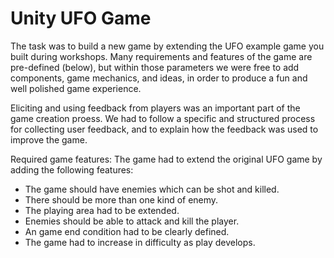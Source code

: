 # Unity UFO Game
The task was to build a new game by extending the UFO example game you built during workshops.
Many requirements and features of the game are pre-defined (below), but within those parameters
we were free to add components, game mechanics, and ideas, in order to produce a fun and well polished game experience.

Eliciting and using feedback from players was an important part of the game creation proess.
We had to follow a specific and structured process for collecting user feedback, and to explain how the feedback
was used to improve the game.

Required game features:
The game had to extend the original UFO game by adding the following features:
- The game should have enemies which can be shot and killed.
- There should be more than one kind of enemy.
- The playing area had to be extended.
- Enemies should be able to attack and kill the player.
- An game end condition had to be clearly defined.
- The game had to increase in difficulty as play develops.
